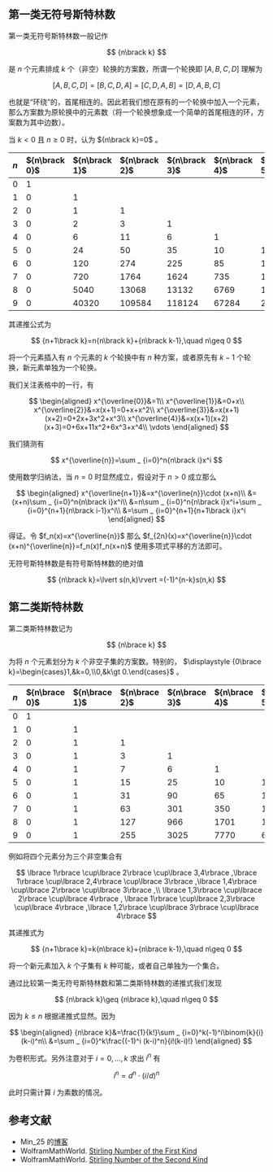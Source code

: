 ## 第一类无符号斯特林数

第一类无符号斯特林数一般记作

$$
{n\brack k}
$$

是 $n$ 个元素排成 $k$ 个（非空）轮换的方案数，所谓一个轮换即 $\lbrack A,B,C,D\rbrack$ 理解为

$$
\lbrack A,B,C,D\rbrack =\lbrack B,C,D,A\rbrack =\lbrack C,D,A,B\rbrack =\lbrack D,A,B,C\rbrack
$$

也就是“环绕”的，首尾相连的。因此若我们想在原有的一个轮换中加入一个元素，那么方案数为原轮换中的元素数（将一个轮换想象成一个简单的首尾相连的环，方案数为其中边数）。

当 $k\lt 0$ 且 $n\geq 0$ 时，认为 ${n\brack k}=0$ 。

| $n$ | ${n\brack 0}$ | ${n\brack 1}$ | ${n\brack 2}$ | ${n\brack 3}$ | ${n\brack 4}$ | ${n\brack 5}$ | ${n\brack 6}$ | ${n\brack 7}$ | ${n\brack 8}$ | ${n\brack 9}$ |
| :- | :- | :- | :- | :- | :- | :- | :- | :- | :- | :- |
| 0 | 1 |  |  |  |  |  |  |  |  |  |
| 1 | 0 | 1 |  |  |  |  |  |  |  |  |
| 2 | 0 | 1 | 1 |  |  |  |  |  |  |  |
| 3 | 0 | 2 | 3 | 1 |  |  |  |  |  |  |
| 4 | 0 | 6 | 11 | 6 | 1 |  |  |  |  |  |
| 5 | 0 | 24 | 50 | 35 | 10 | 1 |  |  |  |  |
| 6 | 0 | 120 | 274 | 225 | 85 | 15 | 1 |  |  |  |
| 7 | 0 | 720 | 1764 | 1624 | 735 | 175 | 21 | 1 |  |  |
| 8 | 0 | 5040 | 13068 | 13132 | 6769 | 1960 | 322 | 28 | 1 |  |
| 9 | 0 | 40320 | 109584 | 118124 | 67284 | 22449 | 4536 | 546 | 36 | 1 |

其递推公式为

$$
{n+1\brack k}=n{n\brack k}+{n\brack k-1},\quad n\geq 0
$$

将一个元素插入有 $n$ 个元素的 $k$ 个轮换中有 $n$ 种方案，或者原先有 $k-1$ 个轮换，新元素单独为一个轮换。

我们关注表格中的一行，有

$$
\begin{aligned}
x^{\overline{0}}&=1\\
x^{\overline{1}}&=0+x\\
x^{\overline{2}}&=x(x+1)=0+x+x^2\\
x^{\overline{3}}&=x(x+1)(x+2)=0+2x+3x^2+x^3\\
x^{\overline{4}}&=x(x+1)(x+2)(x+3)=0+6x+11x^2+6x^3+x^4\\
\vdots
\end{aligned}
$$

我们猜测有

$$
x^{\overline{n}}=\sum _ {i=0}^n{n\brack i}x^i
$$

使用数学归纳法，当 $n=0$ 时显然成立，假设对于 $n\gt 0$ 成立那么

$$
\begin{aligned}
x^{\overline{n+1}}&=x^{\overline{n}}\cdot (x+n)\\
&=(x+n)\sum _ {i=0}^n{n\brack i}x^i\\
&=n\sum _ {i=0}^n{n\brack i}x^i+\sum _ {i=0}^{n+1}{n\brack i-1}x^i\\
&=\sum _ {i=0}^{n+1}{n+1\brack i}x^i
\end{aligned}
$$

得证。令 $f_n(x)=x^{\overline{n}}$ 那么 $f_{2n}(x)=x^{\overline{n}}\cdot (x+n)^{\overline{n}}=f_n(x)f_n(x+n)$ 使用多项式平移的方法即可。

无符号斯特林数是有符号斯特林数的绝对值

$$
{n\brack k}=\lvert s(n,k)\rvert =(-1)^{n-k}s(n,k)
$$

## 第二类斯特林数

第二类斯特林数记为

$$
{n\brace k}
$$

为将 $n$ 个元素划分为 $k$ 个非空子集的方案数。特别的， $\displaystyle {0\brace k}=\begin{cases}1,&k=0,\\0,&k\gt 0.\end{cases}$ 。

| $n$ | ${n\brace 0}$ | ${n\brace 1}$ | ${n\brace 2}$ | ${n\brace 3}$ | ${n\brace 4}$ | ${n\brace 5}$ | ${n\brace 6}$ | ${n\brace 7}$ | ${n\brace 8}$ | ${n\brace 9}$ |
| :- | :- | :- | :- | :- | :- | :- | :- | :- | :- | :- |
| 0 | 1 |  |  |  |  |  |  |  |  |  |
| 1 | 0 | 1 |  |  |  |  |  |  |  |  |
| 2 | 0 | 1 | 1 |  |  |  |  |  |  |  |
| 3 | 0 | 1 | 3 | 1 |  |  |  |  |  |  |
| 4 | 0 | 1 | 7 | 6 | 1 |  |  |  |  |  |
| 5 | 0 | 1 | 15 | 25 | 10 | 1 |  |  |  |  |
| 6 | 0 | 1 | 31 | 90 | 65 | 15 | 1 |  |  |  |
| 7 | 0 | 1 | 63 | 301 | 350 | 140 | 21 | 1 |  |  |
| 8 | 0 | 1 | 127 | 966 | 1701 | 1050 | 266 | 28 | 1 |  |
| 9 | 0 | 1 | 255 | 3025 | 7770 | 6951 | 2646 | 462 | 36 | 1 |

例如将四个元素分为三个非空集合有

$$
\lbrace 1\rbrace \cup\lbrace 2\rbrace \cup\lbrace 3,4\rbrace ,\lbrace 1\rbrace \cup\lbrace 2,4\rbrace \cup\lbrace 3\rbrace ,\lbrace 1,4\rbrace \cup\lbrace 2\rbrace \cup\lbrace 3\rbrace ,\\
\lbrace 1,3\rbrace \cup\lbrace 2\rbrace \cup\lbrace 4\rbrace ,
\lbrace 1\rbrace \cup\lbrace 2,3\rbrace \cup\lbrace 4\rbrace ,\lbrace 1,2\rbrace \cup\lbrace 3\rbrace \cup\lbrace 4\rbrace 
$$

其递推式为

$$
{n+1\brace k}=k{n\brace k}+{n\brace k-1},\quad n\geq 0
$$

将一个新元素加入 $k$ 个子集有 $k$ 种可能，或者自己单独为一个集合。

通过比较第一类无符号斯特林数和第二类斯特林数的递推式我们发现

$$
{n\brack k}\geq {n\brace k},\quad n\geq 0
$$

因为 $k\leq n$ 根据递推式显然。因为

$$
\begin{aligned}
{n\brace k}&=\frac{1}{k!}\sum _ {i=0}^k(-1)^i\binom{k}{i}(k-i)^n\\
&=\sum _ {i=0}^k\frac{(-1)^i (k-i)^n}{i!(k-i)!}
\end{aligned}
$$

为卷积形式。另外注意对于 $i=0,\dots ,k$ 求出 $i^n$ 有

$$
i^n=d^n\cdot (i/d)^n
$$

此时只需计算 $i$ 为素数的情况。

## 参考文献

- Min\_25 的[博客](https://min-25.hatenablog.com/entry/2015/04/07/160154)
- WolframMathWorld. [Stirling Number of the First Kind](https://mathworld.wolfram.com/StirlingNumberoftheFirstKind.html)
- WolframMathWorld. [Stirling Number of the Second Kind](https://mathworld.wolfram.com/StirlingNumberoftheSecondKind.html)